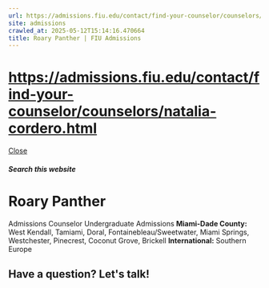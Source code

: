 ```yaml
---
url: https://admissions.fiu.edu/contact/find-your-counselor/counselors/natalia-cordero.html
site: admissions
crawled_at: 2025-05-12T15:14:16.470664
title: Roary Panther | FIU Admissions
---
```


# https://admissions.fiu.edu/contact/find-your-counselor/counselors/natalia-cordero.html

[ Close ](https://admissions.fiu.edu/contact/find-your-counselor/counselors/natalia-cordero.html)
##### Search this website
# Roary Panther
Admissions Counselor
Undergraduate Admissions
**Miami-Dade County:** West Kendall, Tamiami, Doral, Fontainebleau/Sweetwater, Miami Springs, Westchester, Pinecrest, Coconut Grove, Brickell
**International:** Southern Europe
## Have a question? Let's talk!

